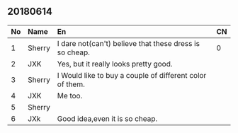 20180614
--------

| No | Name   | En                                                       | CN |
|:---|:-------|:---------------------------------------------------------|:---|
| 1  | Sherry | I dare not(can't) believe that these dress is so cheap.  | 0  |
| 2  | JXK    | Yes, but it really looks pretty good.                    |    |
| 3  | Sherry | I Would like to buy a couple of different color of them. |    |
| 4  | JXK    | Me too.                                                  |    |
| 5  | Sherry |                                                          |    |
| 6  | JXk    | Good idea,even it is so cheap.                           |    |
